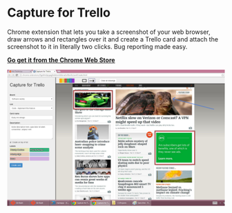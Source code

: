 # Capture for Trello

Chrome extension that lets you take a screenshot of your web browser, draw arrows and rectangles over it and create a Trello card and attach the screenshot to it in literally two clicks. Bug reporting made easy.

<strong><a href="https://chrome.google.com/webstore/detail/trello-capture/kclmblojjeedhebmlokdjeiogppjkfih" target="_blank">Go get it from the Chrome Web Store</a></strong>


<img src="screenshots/screenshot1.png">

